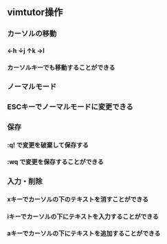 ## vimtutor操作
### カーソルの移動
#### ←h   ↓j   ↑k   →l
#### カーソルキーでも移動することができる
### ノーマルモード
### ESCキーでノーマルモードに変更できる　
### 保存
#### :q!  で変更を破棄して保存する
#### :wq  で変更を保存することができる
### 入力・削除
#### xキーでカーソルの下のテキストを消すことができる
#### iキーでカーソルの下にテキストを入力することができる
#### aキーでカーソルの下にテキストを追加することができる
